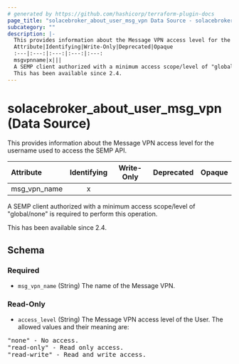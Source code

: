 ```yaml
---
# generated by https://github.com/hashicorp/terraform-plugin-docs
page_title: "solacebroker_about_user_msg_vpn Data Source - solacebroker"
subcategory: ""
description: |-
  This provides information about the Message VPN access level for the username used to access the SEMP API.
  Attribute|Identifying|Write-Only|Deprecated|Opaque
  :---|:---:|:---:|:---:|:---:
  msgvpnname|x|||
  A SEMP client authorized with a minimum access scope/level of "global/none" is required to perform this operation.
  This has been available since 2.4.
---
```


# solacebroker_about_user_msg_vpn (Data Source)

This provides information about the Message VPN access level for the username used to access the SEMP API.


Attribute|Identifying|Write-Only|Deprecated|Opaque
:---|:---:|:---:|:---:|:---:
msg_vpn_name|x|||



A SEMP client authorized with a minimum access scope/level of "global/none" is required to perform this operation.

This has been available since 2.4.



<!-- schema generated by tfplugindocs -->
## Schema

### Required

- `msg_vpn_name` (String) The name of the Message VPN.

### Read-Only

- `access_level` (String) The Message VPN access level of the User. The allowed values and their meaning are:

<pre>
"none" - No access.
"read-only" - Read only access.
"read-write" - Read and write access.
</pre>


